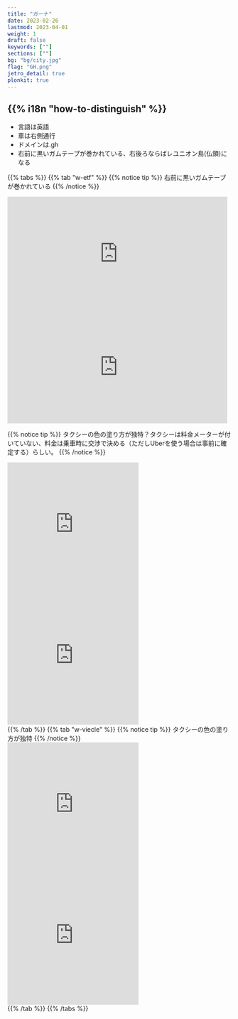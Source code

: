 ```yaml
---
title: "ガーナ"
date: 2023-02-26
lastmod: 2023-04-01
weight: 1
draft: false
keywords: [""]
sections: [""]
bg: "bg/city.jpg"
flag: "GH.png"
jetro_detail: true
plonkit: true
---
```


<div class="main-desciption country-description">
    <h2 class="section-title">{{% i18n "how-to-distinguish" %}}</h2>
    <ul class="rule-list">
        <li>言語は<span class="quiz">英語</span></li>
        <li>車は<span class="quiz">右側</span>通行</li>
        <li>ドメインは<span class="quiz">.gh</span></li>
        <li>右前に<span class="quiz">黒いガムテープが巻かれている</span>、右後ろならばレユニオン島(仏領)になる</li>
    </ul>
</div>

{{% tabs  %}}
{{% tab "w-etf" %}}
{{% notice tip %}}
右前に<span class="quiz">黒いガムテープが巻かれている</span>
{{% /notice %}}
<div class="googlemap-if">
<iframe src="https://www.google.com/maps/embed?pb=!4v1681665960722!6m8!1m7!1sUISYMWVFR72G953lSkdRPA!2m2!1d8.35099525755042!2d-2.136184461486237!3f4.601655300198786!4f-89!5f0.4000000000000002" width="495" height="255" style="border:0;" allowfullscreen="" loading="lazy" referrerpolicy="no-referrer-when-downgrade"></iframe>
<iframe src="https://www.google.com/maps/embed?pb=!4v1681665981309!6m8!1m7!1shaITls7uxrh3qVzZh0K-vw!2m2!1d6.622455959978123!2d0.4687056585658413!3f190.94845211908063!4f-89!5f0.7820865974627469" width="495" height="255" style="border:0;" allowfullscreen="" loading="lazy" referrerpolicy="no-referrer-when-downgrade"></iframe>
</div>

{{% notice tip %}}
タクシーの色の塗り方が独特？タクシーは料金メーターが付いていない、料金は乗車時に交渉で決める（ただしUberを使う場合は事前に確定する）らしい。
{{% /notice %}}
<div class="googlemap-if">
<iframe src="https://www.google.com/maps/embed?pb=!4v1681666113868!6m8!1m7!1sK-PSgzwQIN-J2G849BGrtw!2m2!1d6.622970271909867!2d0.468224269665873!3f314.75423976509046!4f-14.55464626930626!5f2.796118802699555" width="295" height="295" style="border:0;" allowfullscreen="" loading="lazy" referrerpolicy="no-referrer-when-downgrade"></iframe>
<iframe src="https://www.google.com/maps/embed?pb=!4v1681666570541!6m8!1m7!1sa1Otndu0bdXnTiycKottgg!2m2!1d5.667500594797818!2d-0.2085374331321987!3f329.64699623682185!4f-30.32426138680553!5f1.5353860270016688" width="295" height="295" style="border:0;" allowfullscreen="" loading="lazy" referrerpolicy="no-referrer-when-downgrade"></iframe>
</div>
{{% /tab %}}
{{% tab "w-viecle" %}}
{{% notice tip %}}
タクシーの色の塗り方が独特
{{% /notice %}}
<div class="googlemap-if">
<iframe src="https://www.google.com/maps/embed?pb=!4v1681666201990!6m8!1m7!1s0PySAhagHJmpd_odmIB2sQ!2m2!1d5.613260567372168!2d-0.1899246145681508!3f200.86865644773536!4f-6.427197233007831!5f3.325193203789971" width="295" height="295" style="border:0;" allowfullscreen="" loading="lazy" referrerpolicy="no-referrer-when-downgrade"></iframe>
<iframe src="https://www.google.com/maps/embed?pb=!4v1681666174380!6m8!1m7!1s3JVfKT1FhkpfejQXYlClHQ!2m2!1d5.615006024678369!2d-0.1910441047751256!3f251.94097163297292!4f-30.137321628737517!5f1.4059493736242406" width="295" height="295" style="border:0;" allowfullscreen="" loading="lazy" referrerpolicy="no-referrer-when-downgrade"></iframe>
</div>
{{% /tab %}}
{{% /tabs %}}
